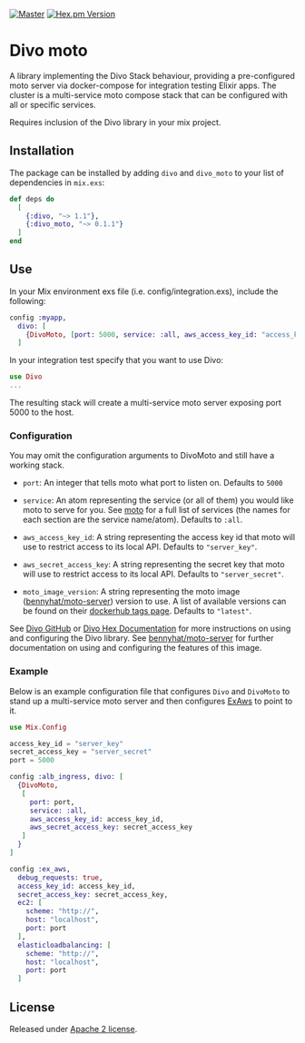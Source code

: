 [![Master](https://github.com/bennyhat/divo_moto/workflows/Master/badge.svg)](https://github.com/bennyhat/divo_moto/actions?query=workflow%3AMaster)
[![Hex.pm Version](http://img.shields.io/hexpm/v/divo_moto.svg?style=flat)](https://hex.pm/packages/divo_moto)

# Divo moto

A library implementing the Divo Stack behaviour, providing a pre-configured moto server via docker-compose for integration testing Elixir apps. The cluster is a
multi-service moto compose stack that can be configured with all or specific services.

Requires inclusion of the Divo library in your mix project.

## Installation

The package can be installed by adding `divo` and `divo_moto` to your list of dependencies in `mix.exs`:

```elixir
def deps do
  [
    {:divo, "~> 1.1"},
    {:divo_moto, "~> 0.1.1"}
  ]
end
```

## Use

In your Mix environment exs file (i.e. config/integration.exs), include the following:
```elixir
config :myapp,
  divo: [
    {DivoMoto, [port: 5000, service: :all, aws_access_key_id: "access_key_id", aws_secret_access_key: "secret_key" ]}
  ]
```

In your integration test specify that you want to use Divo:
```elixir
use Divo
...
```

The resulting stack will create a multi-service moto server exposing port 5000 to the host.

### Configuration

You may omit the configuration arguments to DivoMoto and still have a working stack.

* `port`: An integer that tells moto what port to listen on. Defaults to `5000`

* `service`: An atom representing the service (or all of them) you would like moto to serve for you. See [moto](https://github.com/spulec/moto/blob/master/IMPLEMENTATION_COVERAGE.md) for a full list of services (the names for each section are the service name/atom). Defaults to `:all`.

* `aws_access_key_id`: A string representing the access key id that moto will use to restrict access to its local API. Defaults to `"server_key"`.

* `aws_secret_access_key`: A string representing the secret key that moto will use to restrict access to its local API. Defaults to `"server_secret"`.

* `moto_image_version`: A string representing the moto image ([bennyhat/moto-server](https://hub.docker.com/r/bennyhat/moto-server)) version to use. A list of available versions can be found on their [dockerhub tags page](https://hub.docker.com/r/bennyhat/moto-server/tags). Defaults to `"latest"`.

See [Divo GitHub](https://github.com/smartcitiesdata/divo) or [Divo Hex Documentation](https://hexdocs.pm/divo) for more instructions on using and configuring the Divo library.
See [bennyhat/moto-server](https://hub.docker.com/r/bennyhat/moto-server) for further documentation
on using and configuring the features of this image.

### Example
Below is an example configuration file that configures `Divo` and `DivoMoto` to stand up a multi-service moto server and then configures [ExAws](https://github.com/ex-aws/ex_aws) to point to it.
```elixir
use Mix.Config

access_key_id = "server_key"
secret_access_key = "server_secret"
port = 5000

config :alb_ingress, divo: [
  {DivoMoto,
   [
     port: port,
     service: :all,
     aws_access_key_id: access_key_id,
     aws_secret_access_key: secret_access_key
   ]
  }
]

config :ex_aws,
  debug_requests: true,
  access_key_id: access_key_id,
  secret_access_key: secret_access_key,
  ec2: [
    scheme: "http://",
    host: "localhost",
    port: port
  ],
  elasticloadbalancing: [
    scheme: "http://",
    host: "localhost",
    port: port
  ]
```

## License
Released under [Apache 2 license](https://github.com/bennyhat/divo_moto/blob/master/LICENSE).
